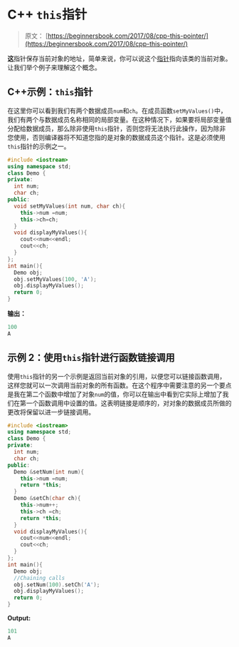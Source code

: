 # C++ `this`指针

> 原文： [https://beginnersbook.com/2017/08/cpp-this-pointer/](https://beginnersbook.com/2017/08/cpp-this-pointer/)

**这**指针保存当前对象的地址，简单来说，你可以说这个[指针](https://beginnersbook.com/2017/08/cpp-pointers/)指向该类的当前对象。让我们举个例子来理解这个概念。

## C++示例：`this`指针

在这里你可以看到我们有两个数据成员`num`和`ch`。在成员函数`setMyValues()`中，我们有两个与数据成员名称相同的局部变量。在这种情况下，如果要将局部变量值分配给数据成员，那么除非使用`this`指针，否则您将无法执行此操作，因为除非您使用，否则编译器将不知道您指的是对象的数据成员这个指针。这是必须使用`this`指针的示例之一。

```cpp
#include <iostream>
using namespace std;
class Demo {
private:
  int num;
  char ch;
public:
  void setMyValues(int num, char ch){
    this->num =num;
    this->ch=ch;
  }
  void displayMyValues(){
    cout<<num<<endl;
    cout<<ch;
  }
};
int main(){
  Demo obj;
  obj.setMyValues(100, 'A');
  obj.displayMyValues();
  return 0;
}
```

**输出：**

```cpp
100
A
```

## 示例 2：使用`this`指针进行函数链接调用

使用`this`指针的另一个示例是返回当前对象的引用，以便您可以链接函数调用，这样您就可以一次调用当前对象的所有函数。在这个程序中需要注意的另一个要点是我在第二个函数中增加了对象`num`的值，你可以在输出中看到它实际上增加了我们在第一个函数调用中设置的值。这表明链接是顺序的，对对象的数据成员所做的更改将保留以进一步链接调用。

```cpp
#include <iostream>
using namespace std;
class Demo {
private:
  int num;
  char ch;
public:
  Demo &setNum(int num){
    this->num =num;
    return *this;
  }
  Demo &setCh(char ch){
    this->num++;
    this->ch =ch;
    return *this;
  }
  void displayMyValues(){
    cout<<num<<endl;
    cout<<ch;
  }
};
int main(){
  Demo obj;
  //Chaining calls
  obj.setNum(100).setCh('A');
  obj.displayMyValues();
  return 0;
}
```

**Output:**

```cpp
101
A
```